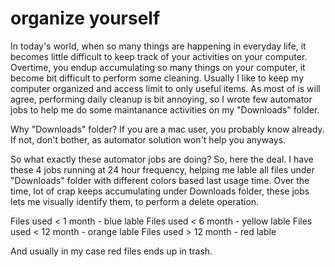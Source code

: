 
organize yourself
=================

In today's world, when so many things are happening in everyday life, it becomes little difficult to keep track of your activities on your computer. Overtime, you endup accumulating so many things on your computer, it become bit difficult to perform some cleaning. Usually I like to keep my computer organized and access limit to only useful items. As most of is will agree, performing daily cleanup is bit annoying, so I wrote few automator jobs to help me do some maintanance activities on my "Downloads" folder. 

Why "Downloads" folder?
If you are a mac user, you probably know already. If not, don't bother, as automator solution won't help you anyways.

So what exactly these automator jobs are doing?
So, here the deal. I have these 4 jobs running at 24 hour frequency, helping me lable all files under "Downloads" folder with different colors based last usage time. Over the time, lot of crap keeps accumulating under Downloads folder, these jobs lets me visually identify them, to perform a delete operation.

Files used < 1 month - blue lable
Files used < 6 month - yellow lable
Files used < 12 month - orange lable
Files used > 12 month - red lable

And usually in my case red files ends up in trash.
